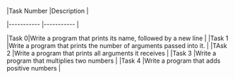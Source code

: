 |Task Number |Description |

|----------- |----------- |

|Task 0|Write a program that prints its name, followed by a new line |
|Task 1 |Write a program that prints the number of arguments passed into it. |
|TAsk 2 |Write a program that prints all arguments it receives |
|Task 3 |Write a program that multiplies two numbers |
|Task 4 |Write a program that adds positive numbers |
